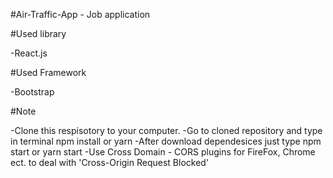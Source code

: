 #Air-Traffic-App - Job application



#Used library

-React.js

#Used Framework

-Bootstrap

#Note

-Clone this respisotory to your computer.
-Go to cloned repository and type in terminal npm install or yarn
-After download dependesices just type npm start or yarn start
-Use Cross Domain - CORS plugins for FireFox, Chrome ect. to deal with 'Cross-Origin Request Blocked'

